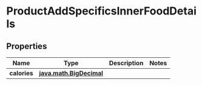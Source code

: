 
# ProductAddSpecificsInnerFoodDetails

## Properties
| Name | Type | Description | Notes |
| ------------ | ------------- | ------------- | ------------- |
| **calories** | [**java.math.BigDecimal**](java.math.BigDecimal.md) |  |  |



